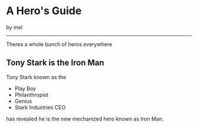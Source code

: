 # A Hero's Guide

by mel

----

Theres a whole bunch of heros everywhere

## Tony Stark is the Iron Man

Tony Stark known as the 
- Play Boy 
- Philanthropist
- Genius
- Stark Industries CEO

has revealed he is the new mechanized hero known as Iron Man.
